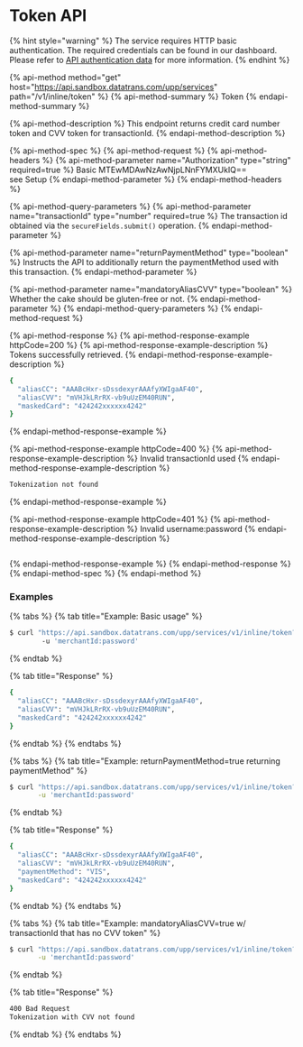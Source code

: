 # Token API

{% hint style="warning" %}
The service requires HTTP basic authentication. The required credentials can be found in our dashboard. Please refer to [API authentication data](../../guides/pci-proxy-dashboard/api-authentication-data.md) for more information. 
{% endhint %}

{% api-method method="get" host="https://api.sandbox.datatrans.com/upp/services" path="/v1/inline/token" %}
{% api-method-summary %}
Token
{% endapi-method-summary %}

{% api-method-description %}
This endpoint returns credit card number token and CVV token for transactionId.
{% endapi-method-description %}

{% api-method-spec %}
{% api-method-request %}
{% api-method-headers %}
{% api-method-parameter name="Authorization" type="string" required=true %}
Basic MTEwMDAwNzAwNjpLNnFYMXUkIQ==  
see Setup
{% endapi-method-parameter %}
{% endapi-method-headers %}

{% api-method-query-parameters %}
{% api-method-parameter name="transactionId" type="number" required=true %}
The transaction id obtained via the `secureFields.submit()` operation.
{% endapi-method-parameter %}

{% api-method-parameter name="returnPaymentMethod" type="boolean" %}
Instructs the API to additionally return the paymentMethod used with this transaction.
{% endapi-method-parameter %}

{% api-method-parameter name="mandatoryAliasCVV" type="boolean" %}
Whether the cake should be gluten-free or not.
{% endapi-method-parameter %}
{% endapi-method-query-parameters %}
{% endapi-method-request %}

{% api-method-response %}
{% api-method-response-example httpCode=200 %}
{% api-method-response-example-description %}
Tokens successfully retrieved.
{% endapi-method-response-example-description %}

```bash
{
  "aliasCC": "AAABcHxr-sDssdexyrAAAfyXWIgaAF40",
  "aliasCVV": "mVHJkLRrRX-vb9uUzEM40RUN",
  "maskedCard": "424242xxxxxx4242"
}
```
{% endapi-method-response-example %}

{% api-method-response-example httpCode=400 %}
{% api-method-response-example-description %}
Invalid transactionId used
{% endapi-method-response-example-description %}

```javascript
Tokenization not found
```
{% endapi-method-response-example %}

{% api-method-response-example httpCode=401 %}
{% api-method-response-example-description %}
Invalid username:password
{% endapi-method-response-example-description %}

```javascript

```
{% endapi-method-response-example %}
{% endapi-method-response %}
{% endapi-method-spec %}
{% endapi-method %}

### Examples

{% tabs %}
{% tab title="Example: Basic usage" %}
```bash
$ curl "https://api.sandbox.datatrans.com/upp/services/v1/inline/token?transactionId=170419151426624571" \ 
        -u 'merchantId:password'
```
{% endtab %}

{% tab title="Response" %}
```bash
{
  "aliasCC": "AAABcHxr-sDssdexyrAAAfyXWIgaAF40",
  "aliasCVV": "mVHJkLRrRX-vb9uUzEM40RUN",
  "maskedCard": "424242xxxxxx4242"
}
```
{% endtab %}
{% endtabs %}

{% tabs %}
{% tab title="Example: returnPaymentMethod=true returning paymentMethod" %}
```bash
$ curl "https://api.sandbox.datatrans.com/upp/services/v1/inline/token?transactionId=170419151426624571&returnPaymentMethod=true" \
       -u 'merchantId:password'
```
{% endtab %}

{% tab title="Response" %}
```bash
{
  "aliasCC": "AAABcHxr-sDssdexyrAAAfyXWIgaAF40",
  "aliasCVV": "mVHJkLRrRX-vb9uUzEM40RUN",
  "paymentMethod": "VIS",
  "maskedCard": "424242xxxxxx4242"
}
```
{% endtab %}
{% endtabs %}

{% tabs %}
{% tab title="Example: mandatoryAliasCVV=true w/ transactionId that has no CVV token" %}
```bash
$ curl "https://api.sandbox.datatrans.com/upp/services/v1/inline/token?transactionId=170822090245534063&mandatoryAliasCVV=true" \
       -u 'merchantId:password'
```
{% endtab %}

{% tab title="Response" %}
```bash
400 Bad Request
Tokenization with CVV not found
```
{% endtab %}
{% endtabs %}



